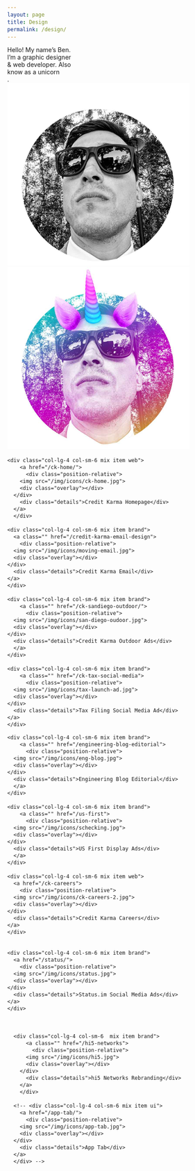 ```yaml
---
layout: page
title: Design
permalink: /design/
---
```


<section class="reveal up load-hidden" id="homeHero">
  <div class="container-full">
    <div class="container">
      <div class="row rowHero">
        <div class="col-lg-6 col-md-6">
          <div class="headline">
            Hello! My name’s Ben.<br/>I’m a graphic designer<br/>& web developer. Also<br/>know as
            a <span class="uniLink">unicorn<div class="uBar"></div></span>.
          </div>
        </div>
        <div class="col-lg-6 col-md-6">
          <div class="ben">
            <img class="img-fluid" src="/img/ben-1.jpg" width="420" height="420">
            <div class="benUni vHidden"><img class="img-fluid" src="/img/ben-2.jpg" width="420" height="420"></div>
          </div>
        </div>
      </div>
    </div>
  </div>
      <div class="arrow bounce reveal up load-hidden">
          <div class="fa fa-arrow-down"></div>
  </div>
</section>
  <section class="reveal up load-hidden" id="Design">
<div class="container">
  <!-- <div class="row controls">
    <div class="col-xl-11 col-lg-12 mr-auto ml-auto">
        <button type="button" data-mixitup-control data-filter="all">All</button>
        <button type="button" data-mixitup-control data-filter=".brand">Brand & Marketing</button>
        <button type="button" data-mixitup-control data-filter=".ui">UI</button>
        <button type="button" data-mixitup-control data-filter=".web">Web</button>
        
    </div>
  </div> -->

  <div class="row items">
 <div class="col-xl-11 col-lg-12 mr-auto ml-auto"><div id="allItems" class="row">


    <div class="col-lg-4 col-sm-6 mix item web">
        <a href="/ck-home/">
          <div class="position-relative">
        <img src="/img/icons/ck-home.jpg">
        <div class="overlay"></div>
      </div>
        <div class="details">Credit Karma Homepage</div>
      </a>
      </div>
    
    <div class="col-lg-4 col-sm-6 mix item brand">
      <a class="" href="/credit-karma-email-design">
        <div class="position-relative">
      <img src="/img/icons/moving-email.jpg">
      <div class="overlay"></div>
    </div>
      <div class="details">Credit Karma Email</div>
    </a>
    </div>
    
    <div class="col-lg-4 col-sm-6 mix item brand">
        <a class="" href="/ck-sandiego-outdoor/">
          <div class="position-relative">
      <img src="/img/icons/san-diego-oudoor.jpg">
      <div class="overlay"></div>
    </div>
      <div class="details">Credit Karma Outdoor Ads</div>
      </a>
    </div>
    
    <div class="col-lg-4 col-sm-6 mix item brand">
        <a class="" href="/ck-tax-social-media">
          <div class="position-relative">
      <img src="/img/icons/tax-launch-ad.jpg">
      <div class="overlay"></div>
    </div>
      <div class="details">Tax Filing Social Media Ad</div>
    </a>
    </div>


  <!-- <div class="col-lg-4 col-sm-6 mix item ui">
      <a href="/hi5-gift-store/">
        <div class="position-relative">
      <img src="/img/icons/hi5-store.jpg">
      <div class="overlay"></div>
    </div>
      <div class="details">hi5 Gift Store</div>
    </a>
    </div> -->
    
    <div class="col-lg-4 col-sm-6 mix item brand">
        <a class="" href="/engineering-blog-editorial">
          <div class="position-relative">
      <img src="/img/icons/eng-blog.jpg">
      <div class="overlay"></div>
    </div>
      <div class="details">Engineering Blog Editorial</div>
      </a>
    </div>
    
    <div class="col-lg-4 col-sm-6 mix item brand">
        <a class="" href="/us-first">
          <div class="position-relative">
      <img src="/img/icons/schecking.jpg">
      <div class="overlay"></div>
    </div>
      <div class="details">US First Display Ads</div>
      </a>
    </div>
    
    <div class="col-lg-4 col-sm-6 mix item web">
      <a href="/ck-careers">
        <div class="position-relative">
      <img src="/img/icons/ck-careers-2.jpg">
      <div class="overlay"></div>
    </div>
      <div class="details">Credit Karma Careers</div>
    </a>
    </div>
    
    
    <div class="col-lg-4 col-sm-6 mix item brand">
      <a href="/status/">
        <div class="position-relative">
      <img src="/img/icons/status.jpg">
      <div class="overlay"></div>
    </div>
      <div class="details">Status.im Social Media Ads</div>
    </a>
    </div>



      <div class="col-lg-4 col-sm-6  mix item brand">
          <a class="" href="/hi5-networks">
            <div class="position-relative">
          <img src="/img/icons/hi5.jpg">
          <div class="overlay"></div>
        </div>
          <div class="details">hi5 Networks Rebranding</div>
        </a>
        </div>

      <!-- <div class="col-lg-4 col-sm-6 mix item ui">
        <a href="/app-tab/">
          <div class="position-relative">
        <img src="/img/icons/app-tab.jpg">
        <div class="overlay"></div>
      </div>
        <div class="details">App Tab</div>
      </a>
      </div> -->

  </div>
  </div>
</div>
</div>
  </section>
